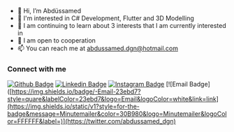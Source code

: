 - 👋 Hi, I’m Abdüssamed
- 👀 I'm interested in C# Development, Flutter and 3D Modelling
- 🌱 I am continuing to learn about 3 interests that I am currently interested in
- 💞️ I am open to cooperation
- 📫 You can reach me at abdussamed.dgn@hotmail.com

### Connect with me

[![Github Badge](https://img.shields.io/badge/-Github-000?style=quare&labelColor=000&logo=Github&logoColor=white&link=link)](https://github.com/xDogann) 
[![Linkedin Badge](https://img.shields.io/badge/-Linkedin-1779d4?style=flat-quare&labelColor=1779d4&logo=linkedin&logoColor=white&link=link)](https://www.linkedin.com/in/abdussameddogan)
[![Instagram Badge](https://img.shields.io/badge/-Instagram-d41763?style=quare&labelColor=d41763&logo=Instagram&logoColor=white&link=link)](https://twitter.com/abdussamed_dgn) 
[![Email Badge]([https://img.shields.io/badge/-Email-23ebd7?style=quare&labelColor=23ebd7&logo=Email&logoColor=white&link=link](https://img.shields.io/static/v1?style=for-the-badge&message=Minutemailer&color=30B980&logo=Minutemailer&logoColor=FFFFFF&label=)](https://twitter.com/abdussamed_dgn) 
